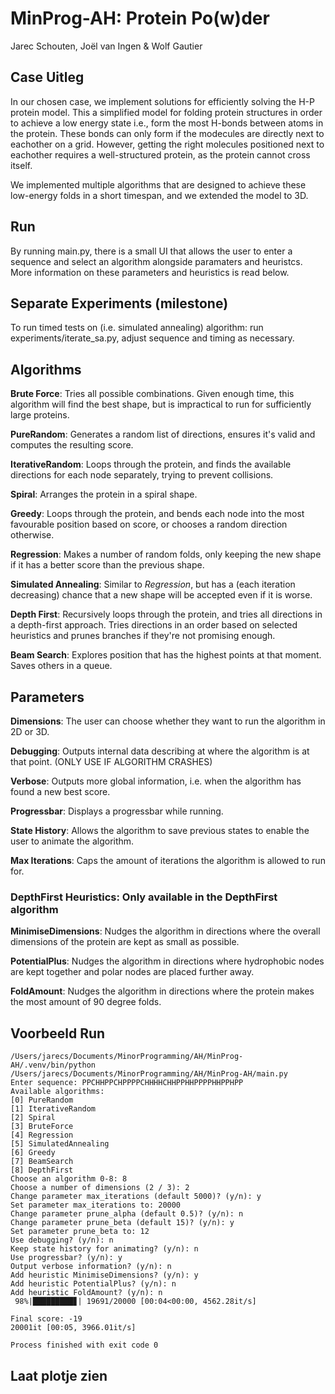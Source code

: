 # MinProg-AH: Protein Po(w)der
Jarec Schouten, Joël van Ingen & Wolf Gautier

## Case Uitleg
In our chosen case, we implement solutions for efficiently solving the H-P protein model. 
This a simplified model for folding protein structures in order to achieve a low energy state i.e., form the most H-bonds between atoms in the protein.
These bonds can only form if the modecules are directly next to eachother on a grid.
However, getting the right molecules positioned next to eachother requires a well-structured protein, as the protein cannot cross itself.

We implemented multiple algorithms that are designed to achieve these low-energy folds in a short timespan, and we extended the model to 3D.

## Run
By running main.py, there is a small UI that allows the user to enter a sequence and select an algorithm alongside paramaters and heuristcs.
More information on these parameters and heuristics is read below.

## Separate Experiments (milestone)
To run timed tests on (i.e. simulated annealing) algorithm: run experiments/iterate_sa.py, adjust sequence and timing as necessary.

## Algorithms
**Brute Force**: Tries all possible combinations. Given enough time, this algorithm will find the best shape, but is impractical to run for sufficiently large proteins.

**PureRandom**: Generates a random list of directions, ensures it's valid and computes the resulting score.

**IterativeRandom**: Loops through the protein, and finds the available directions for each node separately, trying to prevent collisions.

**Spiral**: Arranges the protein in a spiral shape.

**Greedy**: Loops through the protein, and bends each node into the most favourable position based on score, or chooses a random direction otherwise.

**Regression**: Makes a number of random folds, only keeping the new shape if it has a better score than the previous shape.

**Simulated Annealing**: Similar to *Regression*, but has a (each iteration decreasing) chance that a new shape will be accepted even if it is worse.

**Depth First**: Recursively loops through the protein, and tries all directions in a depth-first approach. Tries directions in an order based on selected heuristics and prunes branches if they're not promising enough.

**Beam Search**: Explores position that has the highest points at that moment. Saves others in a queue.

## Parameters

**Dimensions**: The user can choose whether they want to run the algorithm in 2D or 3D.

**Debugging**: Outputs internal data describing at where the algorithm is at that point. (ONLY USE IF ALGORITHM CRASHES)

**Verbose**: Outputs more global information, i.e. when the algorithm has found a new best score.

**Progressbar**: Displays a progressbar while running.

**State History**: Allows the algorithm to save previous states to enable the user to animate the algorithm.

**Max Iterations**: Caps the amount of iterations the algorithm is allowed to run for.

### DepthFirst Heuristics: Only available in the DepthFirst algorithm

**MinimiseDimensions**: Nudges the algorithm in directions where the overall dimensions of the protein are kept as small as possible.

**PotentialPlus**: Nudges the algorithm in directions where hydrophobic nodes are kept together and polar nodes are placed further away.

**FoldAmount**: Nudges the algorithm in directions where the protein makes the most amount of 90 degree folds.



## Voorbeeld Run
```
/Users/jarecs/Documents/MinorProgramming/AH/MinProg-AH/.venv/bin/python /Users/jarecs/Documents/MinorProgramming/AH/MinProg-AH/main.py 
Enter sequence: PPCHHPPCHPPPPCHHHHCHHPPHHPPPPHHPPHPP
Available algorithms:
[0] PureRandom
[1] IterativeRandom
[2] Spiral
[3] BruteForce
[4] Regression
[5] SimulatedAnnealing
[6] Greedy
[7] BeamSearch
[8] DepthFirst
Choose an algorithm 0-8: 8
Choose a number of dimensions (2 / 3): 2
Change parameter max_iterations (default 5000)? (y/n): y
Set parameter max_iterations to: 20000
Change parameter prune_alpha (default 0.5)? (y/n): n
Change parameter prune_beta (default 15)? (y/n): y
Set parameter prune_beta to: 12
Use debugging? (y/n): n
Keep state history for animating? (y/n): n
Use progressbar? (y/n): y
Output verbose information? (y/n): n
Add heuristic MinimiseDimensions? (y/n): y
Add heuristic PotentialPlus? (y/n): n
Add heuristic FoldAmount? (y/n): n
 98%|█████████▊| 19691/20000 [00:04<00:00, 4562.28it/s]

Final score: -19
20001it [00:05, 3966.01it/s]                           

Process finished with exit code 0
```

## Laat plotje zien